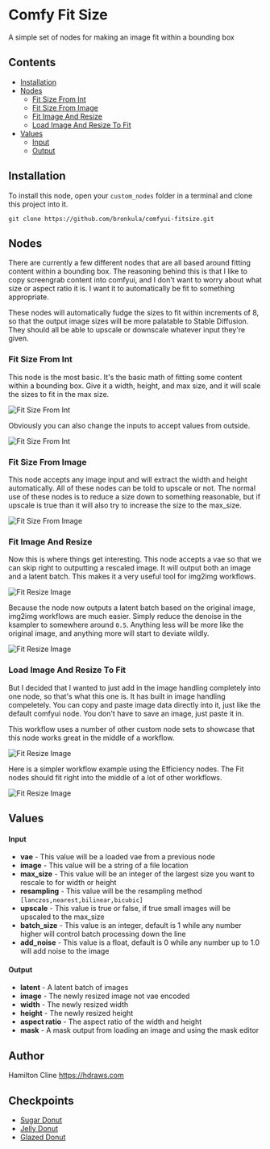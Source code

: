 # Comfy Fit Size

A simple set of nodes for making an image fit within a bounding box

## Contents

- [Installation](#installation)
- [Nodes](#nodes)
    - [Fit Size From Int](#fit-size-from-int)
    - [Fit Size From Image](#fit-size-from-image)
    - [Fit Image And Resize](#fit-image-and-resize)
    - [Load Image And Resize To Fit](#load-image-and-resize-to-fit)
- [Values](#values)
    - [Input](#input)
    - [Output](#output)

## Installation

To install this node, open your `custom_nodes` folder in a terminal and clone this project into it.

`git clone https://github.com/bronkula/comfyui-fitsize.git`

## Nodes

There are currently a few different nodes that are all based around fitting content within a bounding box. The reasoning behind this is that I like to copy screengrab content into comfyui, and I don't want to worry about what size or aspect ratio it is. I want it to automatically be fit to something appropriate.

These nodes will automatically fudge the sizes to fit within increments of 8, so that the output image sizes will be more palatable to Stable Diffusion. They should all be able to upscale or downscale whatever input they're given.

### Fit Size From Int

This node is the most basic. It's the basic math of fitting some content within a bounding box. Give it a width, height, and max size, and it will scale the sizes to fit in the max size.

![Fit Size From Int](assets/fitsizefromint.png)

Obviously you can also change the inputs to accept values from outside.

![Fit Size From Int](assets/fitsizefromintb.png)

### Fit Size From Image

This node accepts any image input and will extract the width and height automatically. All of these nodes can be told to upscale or not. The normal use of these nodes is to reduce a size down to something reasonable, but if upscale is true than it will also try to increase the size to the max_size.

![Fit Size From Image](assets/fitsizefromimage.png)

### Fit Image And Resize

Now this is where things get interesting. This node accepts a vae so that we can skip right to outputting a rescaled image. It will output both an image and a latent batch. This makes it a very useful tool for img2img workflows. 

![Fit Resize Image](assets/fitresizeimage.png)

Because the node now outputs a latent batch based on the original image, img2img workflows are much easier. Simply reduce the denoise in the ksampler to somewhere around `0.5`. Anything less will be more like the original image, and anything more will start to deviate wildly.

![Fit Resize Image](assets/fitresizeimagec.png)

### Load Image And Resize To Fit

But I decided that I wanted to just add in the image handling completely into one node, so that's what this one is. It has built in image handling compeletely. You can copy and paste image data directly into it, just like the default comfyui node. You don't have to save an image, just paste it in.

This workflow uses a number of other custom node sets to showcase that this node works great in the middle of a workflow.

![Fit Resize Image](assets/loadtofitresizeimage.png)

Here is a simpler workflow example using the Efficiency nodes. The Fit nodes should fit right into the middle of a lot of other workflows.

![Fit Resize Image](assets/loadtofitresizeimageb.png)

## Values

#### Input
- **vae** - This value will be a loaded vae from a previous node
- **image** - This value will be a string of a file location
- **max_size** - This value will be an integer of the largest size you want to rescale to for width or height
- **resampling** - This value will be the resampling method `[lanczos,nearest,bilinear,bicubic]`
- **upscale** - This value is true or false, if true small images will be upscaled to the max_size
- **batch_size** - This value is an integer, default is 1 while any number higher will control batch processing down the line
- **add_noise** - This value is a float, default is 0 while any number up to 1.0 will add noise to the image

#### Output
- **latent** - A latent batch of images
- **image** - The newly resized image not vae encoded
- **width** - The newly resized width
- **height** - The newly resized height
- **aspect ratio** - The aspect ratio of the width and height
- **mask** - A mask output from loading an image and using the mask editor

## Author

Hamilton Cline https://hdraws.com

## Checkpoints

- [Sugar Donut](https://civitai.com/models/161043/sugar-donut)
- [Jelly Donut](https://civitai.com/models/156381/jelly-donut)
- [Glazed Donut](https://civitai.com/models/187195/glazed-donut)